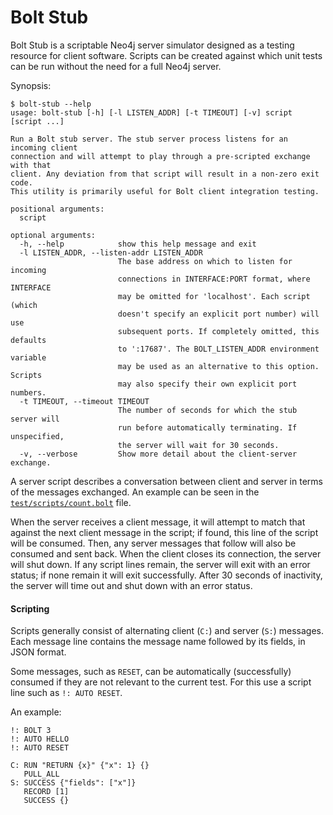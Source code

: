 # Bolt Stub

Bolt Stub is a scriptable Neo4j server simulator designed as a testing resource for client software.
Scripts can be created against which unit tests can be run without the need for a full Neo4j server.

Synopsis:
```
$ bolt-stub --help
usage: bolt-stub [-h] [-l LISTEN_ADDR] [-t TIMEOUT] [-v] script [script ...]

Run a Bolt stub server. The stub server process listens for an incoming client 
connection and will attempt to play through a pre-scripted exchange with that 
client. Any deviation from that script will result in a non-zero exit code. 
This utility is primarily useful for Bolt client integration testing.

positional arguments:
  script

optional arguments:
  -h, --help            show this help message and exit
  -l LISTEN_ADDR, --listen-addr LISTEN_ADDR
                        The base address on which to listen for incoming 
                        connections in INTERFACE:PORT format, where INTERFACE 
                        may be omitted for 'localhost'. Each script (which 
                        doesn't specify an explicit port number) will use 
                        subsequent ports. If completely omitted, this defaults 
                        to ':17687'. The BOLT_LISTEN_ADDR environment variable 
                        may be used as an alternative to this option. Scripts
                        may also specify their own explicit port numbers.
  -t TIMEOUT, --timeout TIMEOUT
                        The number of seconds for which the stub server will 
                        run before automatically terminating. If unspecified, 
                        the server will wait for 30 seconds.
  -v, --verbose         Show more detail about the client-server exchange.
```

A server script describes a conversation between client and server in terms of the messages
exchanged. An example can be seen in the [`test/scripts/count.bolt`](test/scripts/count.bolt) file.

When the server receives a client message, it will attempt to match that against the next client message in the script; if found, this line of the script will be consumed.
Then, any server messages that follow will also be consumed and sent back.
When the client closes its connection, the server will shut down.
If any script lines remain, the server will exit with an error status; if none remain it will exit successfully.
After 30 seconds of inactivity, the server will time out and shut down with an error status.

#### Scripting 

Scripts generally consist of alternating client (`C:`) and server (`S:`) messages.
Each message line contains the message name followed by its fields, in JSON format.

Some messages, such as `RESET`, can be automatically (successfully) consumed if they are not relevant to the current test.
For this use a script line such as `!: AUTO RESET`.

An example:
```
!: BOLT 3
!: AUTO HELLO
!: AUTO RESET

C: RUN "RETURN {x}" {"x": 1} {}
   PULL_ALL
S: SUCCESS {"fields": ["x"]}
   RECORD [1]
   SUCCESS {}
```
